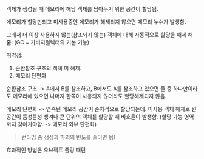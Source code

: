 
객체가 생성될 때 메모리에 해당 객체를 담아두기 위한 공간이 할당됨.

메모리가 할당만되고 미사용중인 메모리가 해제되지 않으면 메모리 누수가 발생함.

그래서 더 이상 사용하지 않는(참조되지 않는) 객체에 대해 자동적으로 할당을 해제 해줌.
(GC = 가비지컬렉터의 기본 기능)

취약점:
1. 순환참조 구조의 객체 미 해제.
2. 메모리 단편화

순환참조 구조 -> A에서 B를 참조하고, B에서도 A를 참조하고 있으면 둘 중 하나만이라도 메모리에 있으면 나머지 한쪽이 사용되지 않더라도 할당해제되지 않음.

메모리 단편화 -> 연속된 메모리 공간이 순차적으로 할당되는데. 미사용 객체 해제로 빈 공간이 듬성듬성 생겨나 큰 단위의 객체를 할당할 때 비효율이 발생함. 
(할당 가능 영역까지 찾아가야함. -> 메모리 외부 단편화)

> 런타임 중 생성과 파괴의 빈도를 줄이면 됨!

효과적인 방법은 오브젝트 풀링 패턴